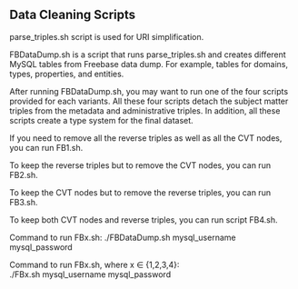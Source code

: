 ## Data Cleaning Scripts

parse_triples.sh script is used for URI simplification. 

FBDataDump.sh is a script that runs parse_triples.sh and creates different MySQL tables from Freebase data dump. For example, tables for domains, types, properties, and entities. 

After running FBDataDump.sh, you may want to run one of the four scripts provided for each variants. All these four scripts detach the subject matter triples from the metadata and administrative triples. In addition, all these scripts create a type system for the final dataset. 

If you need to remove all the reverse triples as well as all the CVT nodes, you can run FB1.sh. 

To keep the reverse triples but to remove the CVT nodes, you can run FB2.sh. 

To keep the CVT nodes but to remove the reverse triples, you can run FB3.sh.

To keep both CVT nodes and reverse triples, you can run script FB4.sh.

Command to run FBx.sh:
./FBDataDump.sh mysql_username mysql_password

Command to run FBx.sh, where x ∈ {1,2,3,4}:  
./FBx.sh mysql_username mysql_password
